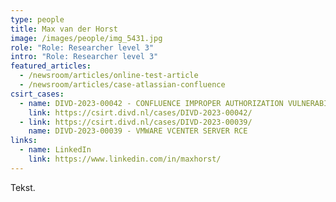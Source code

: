 ```yaml
---
type: people
title: Max van der Horst
image: /images/people/img_5431.jpg
role: "Role: Researcher level 3"
intro: "Role: Researcher level 3"
featured_articles:
  - /newsroom/articles/online-test-article
  - /newsroom/articles/case-atlassian-confluence
csirt_cases:
  - name: DIVD-2023-00042 - CONFLUENCE IMPROPER AUTHORIZATION VULNERABILITY
    link: https://csirt.divd.nl/cases/DIVD-2023-00042/
  - link: https://csirt.divd.nl/cases/DIVD-2023-00039/
    name: DIVD-2023-00039 - VMWARE VCENTER SERVER RCE
links:
  - name: LinkedIn
    link: https://www.linkedin.com/in/maxhorst/
---
```

T﻿ekst.